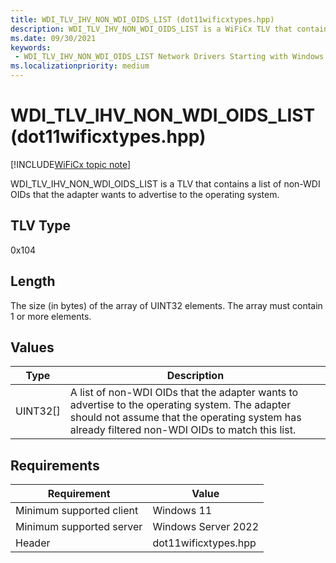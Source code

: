```yaml
---
title: WDI_TLV_IHV_NON_WDI_OIDS_LIST (dot11wificxtypes.hpp)
description: WDI_TLV_IHV_NON_WDI_OIDS_LIST is a WiFiCx TLV that contains a list of non-WDI OIDs that the adapter wants to advertise to the operating system.
ms.date: 09/30/2021
keywords:
 - WDI_TLV_IHV_NON_WDI_OIDS_LIST Network Drivers Starting with Windows Vista
ms.localizationpriority: medium
---
```


# WDI\_TLV\_IHV\_NON\_WDI\_OIDS\_LIST (dot11wificxtypes.hpp)

[!INCLUDE[WiFiCx topic note](../includes/wificx-version-warning.md)]


WDI\_TLV\_IHV\_NON\_WDI\_OIDS\_LIST is a TLV that contains a list of non-WDI OIDs that the adapter wants to advertise to the operating system.

## TLV Type


0x104

## Length


The size (in bytes) of the array of UINT32 elements. The array must contain 1 or more elements.

## Values


| Type       | Description                                                                                                                                                                                       |
|------------|---------------------------------------------------------------------------------------------------------------------------------------------------------------------------------------------------|
| UINT32\[\] | A list of non-WDI OIDs that the adapter wants to advertise to the operating system. The adapter should not assume that the operating system has already filtered non-WDI OIDs to match this list. |

 

## Requirements

|Requirement|Value|
|--- |--- |
|Minimum supported client|Windows 11|
|Minimum supported server|Windows Server 2022|
|Header|dot11wificxtypes.hpp|

 

 




